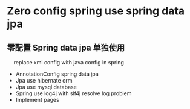 # Zero config spring use spring data jpa
## 零配置 Spring data jpa 单独使用
&emsp; replace xml config  with java config in spring
* AnnotationConfig spring data jpa
* Jpa use hibernate orm
* Jpa use mysql database
* Spring use log4j with slf4j resolve log problem
* Implement pages
